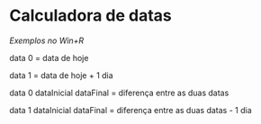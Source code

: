 # Calculadora de datas

*Exemplos no Win+R*

data 0 = data de hoje

data 1 = data de hoje + 1 dia

data 0 dataInicial dataFinal = diferença entre as duas datas

data 1 dataInicial dataFinal = diferença entre as duas datas - 1 dia
